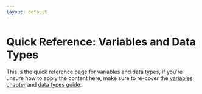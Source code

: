 ```yaml
---
layout: default
---
```


<h1>Quick Reference: Variables and Data Types</h1>

This is the quick reference page for variables and data types, if you're unsure how to apply the content here, make sure to re-cover the <a href="../Lessons/variables">variables chapter</a> and <a href="../Extras/data_types">data types guide</a>.


